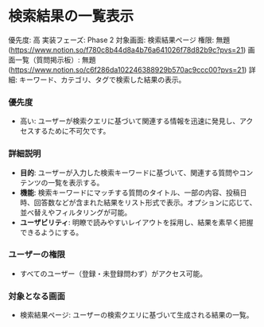 # 検索結果の一覧表示

優先度: 高
実装フェーズ: Phase 2
対象画面: 検索結果ページ
権限: 無題 (https://www.notion.so/f780c8b44d8a4b76a641026f78d82b9c?pvs=21)
画面一覧（質問掲示板）: 無題 (https://www.notion.so/c6f286da102246388929b570ac9ccc00?pvs=21)
詳細: キーワード、カテゴリ、タグで検索した結果の表示。

### 優先度

- 高い: ユーザーが検索クエリに基づいて関連する情報を迅速に発見し、アクセスするために不可欠です。

### 詳細説明

- **目的**: ユーザーが入力した検索キーワードに基づいて、関連する質問やコンテンツの一覧を表示する。
- **機能**: 検索キーワードにマッチする質問のタイトル、一部の内容、投稿日時、回答数などが含まれた結果をリスト形式で表示。オプションに応じて、並べ替えやフィルタリングが可能。
- **ユーザビリティ**: 明瞭で読みやすいレイアウトを採用し、結果を素早く把握できるようにする。

### ユーザーの権限

- すべてのユーザー（登録・未登録問わず）がアクセス可能。

### 対象となる画面

- 検索結果ページ: ユーザーの検索クエリに基づいて生成される結果の一覧。